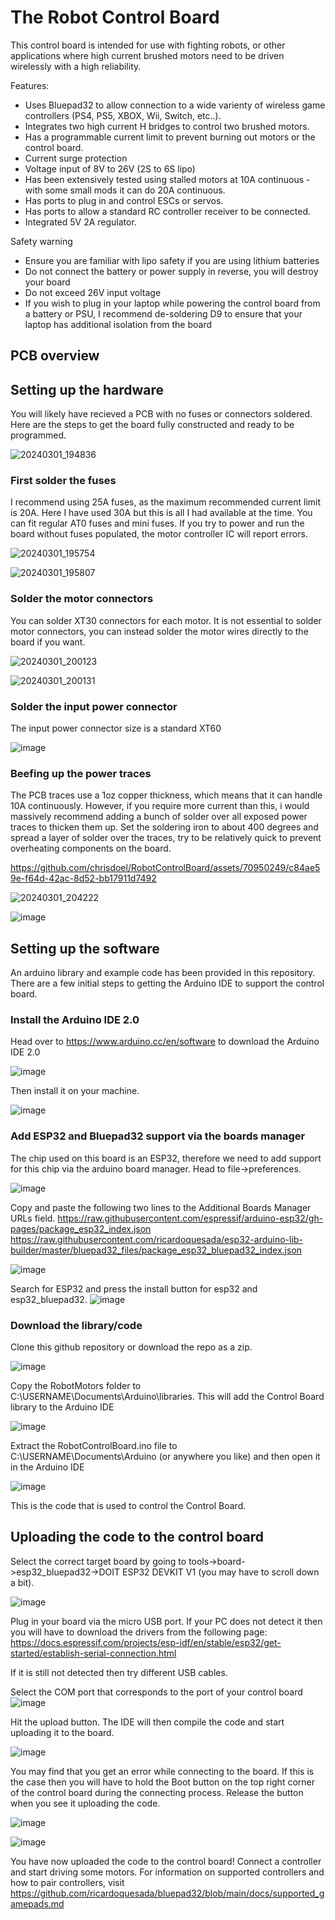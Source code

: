 # The Robot Control Board
This control board is intended for use with fighting robots, or other applications where high current brushed motors need to be driven wirelessly with a high reliability.

Features:
- Uses Bluepad32 to allow connection to a wide varienty of wireless game controllers (PS4, PS5, XBOX, Wii, Switch, etc..).
- Integrates two high current H bridges to control two brushed motors.
- Has a programmable current limit to prevent burning out motors or the control board.
- Current surge protection
- Voltage input of 8V to 26V (2S to 6S lipo)
- Has been extensively tested using stalled motors at 10A continuous - with some small mods it can do 20A continuous.
- Has ports to plug in and control ESCs or servos.
- Has ports to allow a standard RC controller receiver to be connected.
- Integrated 5V 2A regulator.

Safety warning
- Ensure you are familiar with lipo safety if you are using lithium batteries
- Do not connect the battery or power supply in reverse, you will destroy your board
- Do not exceed 26V input voltage
- If you wish to plug in your laptop while powering the control board from a battery or PSU, I recommend de-soldering D9 to ensure that your laptop has additional isolation from the board

## PCB overview

## Setting up the hardware
You will likely have recieved a PCB with no fuses or connectors soldered. Here are the steps to get the board fully constructed and ready to be programmed.

![20240301_194836](https://github.com/chrisdoel/RobotControlBoard/assets/70950249/4548a741-5fc7-4d4d-ba67-d56997ffe42e)

### First solder the fuses
I recommend using 25A fuses, as the maximum recommended current limit is 20A.
Here I have used 30A but this is all I had available at the time.
You can fit regular AT0 fuses and mini fuses.
If you try to power and run the board without fuses populated, the motor controller IC will report errors.

![20240301_195754](https://github.com/chrisdoel/RobotControlBoard/assets/70950249/8c336ac8-50c2-40e9-a44f-42d08409599a)

![20240301_195807](https://github.com/chrisdoel/RobotControlBoard/assets/70950249/1859b073-e129-4952-afe9-8b61196faf04)


### Solder the motor connectors
You can solder XT30 connectors for each motor.
It is not essential to solder motor connectors, you can instead solder the motor wires directly to the board if you want.

![20240301_200123](https://github.com/chrisdoel/RobotControlBoard/assets/70950249/f586a1dc-a1ba-4dfe-bfd2-f6dce86c58f9)

![20240301_200131](https://github.com/chrisdoel/RobotControlBoard/assets/70950249/f58992bf-caa0-4fbb-8f5f-371a3043fd39)

### Solder the input power connector
The input power connector size is a standard XT60

![image](https://github.com/chrisdoel/RobotControlBoard/assets/70950249/2a19109f-7689-4c37-8637-5e8946404135)


### Beefing up the power traces
The PCB traces use a 1oz copper thickness, which means that it can handle 10A continuously. However, if you require more current than this, i would massively recommend adding a bunch of solder over all exposed power traces to thicken them up.
Set the soldering iron to about 400 degrees and spread a layer of solder over the traces, try to be relatively quick to prevent overheating components on the board.

https://github.com/chrisdoel/RobotControlBoard/assets/70950249/c84ae59e-f64d-42ac-8d52-bb17911d7492

![20240301_204222](https://github.com/chrisdoel/RobotControlBoard/assets/70950249/078098b1-5f4f-4eb7-a612-0a27ff850def)

![image](https://github.com/chrisdoel/RobotControlBoard/assets/70950249/580665cc-3a7f-4102-a318-912b4b457ddc)


## Setting up the software
An arduino library and example code has been provided in this repository. There are a few initial steps to getting the Arduino IDE to support the control board.

### Install the Arduino IDE 2.0
Head over to https://www.arduino.cc/en/software to download the Arduino IDE 2.0

![image](https://github.com/chrisdoel/RobotControlBoard/assets/70950249/99cd5a1c-760d-4391-a930-e8107dc934d1)

Then install it on your machine.

![image](https://github.com/chrisdoel/RobotControlBoard/assets/70950249/cff76ad1-2a97-4e35-848c-1dba60f938b9)

### Add ESP32 and Bluepad32 support via the boards manager
The chip used on this board is an ESP32, therefore we need to add support for this chip via the arduino board manager.
Head to file->preferences.

![image](https://github.com/chrisdoel/RobotControlBoard/assets/70950249/0e889e2c-7efc-4666-bd14-fbd34571e05c)

Copy and paste the following two lines to the Additional Boards Manager URLs field.
https://raw.githubusercontent.com/espressif/arduino-esp32/gh-pages/package_esp32_index.json
https://raw.githubusercontent.com/ricardoquesada/esp32-arduino-lib-builder/master/bluepad32_files/package_esp32_bluepad32_index.json

![image](https://github.com/chrisdoel/RobotControlBoard/assets/70950249/b95b3e9b-1c7c-456e-8231-1295a47ac43a)

Search for ESP32 and press the install button for esp32 and esp32_bluepad32.
![image](https://github.com/chrisdoel/RobotControlBoard/assets/70950249/8422713e-a1a6-4b66-aa61-0f2f474ba2c6)


### Download the library/code
Clone this github repository or download the repo as a zip.

![image](https://github.com/chrisdoel/RobotControlBoard/assets/70950249/993626e1-a75c-4aca-8c3a-a3eb2f23feed)

Copy the RobotMotors folder to C:\USERNAME\Documents\Arduino\libraries. This will add the Control Board library to the Arduino IDE

![image](https://github.com/chrisdoel/RobotControlBoard/assets/70950249/cfce2566-1dcf-49cd-8b29-c7cd66041f8d)

Extract the RobotControlBoard.ino file to C:\USERNAME\Documents\Arduino (or anywhere you like) and then open it in the Arduino IDE

![image](https://github.com/chrisdoel/RobotControlBoard/assets/70950249/3362a868-1fff-4a2f-9d7d-ff38e5854530)

This is the code that is used to control the Control Board.

## Uploading the code to the control board

Select the correct target board by going to tools->board->esp32_bluepad32->DOIT ESP32 DEVKIT V1 (you may have to scroll down a bit).

![image](https://github.com/chrisdoel/RobotControlBoard/assets/70950249/77eb5613-0b28-4a2e-ba8d-b92461c0a74c)

Plug in your board via the micro USB port. If your PC does not detect it then you will have to download the drivers from the following page:
https://docs.espressif.com/projects/esp-idf/en/stable/esp32/get-started/establish-serial-connection.html

If it is still not detected then try different USB cables.

Select the COM port that corresponds to the port of your control board
![image](https://github.com/chrisdoel/RobotControlBoard/assets/70950249/3a466e08-c685-4941-9a22-537931b6780c)

Hit the upload button. The IDE will then compile the code and start uploading it to the board.

![image](https://github.com/chrisdoel/RobotControlBoard/assets/70950249/81274514-d63f-425a-9c68-5efcf2e70cd6)

You may find that you get an error while connecting to the board. If this is the case then you will have to hold the Boot button on the top right corner of the control board during the connecting process. Release the button when you see it uploading the code.

![image](https://github.com/chrisdoel/RobotControlBoard/assets/70950249/76faad29-29f8-416e-a037-282b99bbdefb)

![image](https://github.com/chrisdoel/RobotControlBoard/assets/70950249/1acda865-ebcf-4fe6-9e5c-e8e6501e8803)

You have now uploaded the code to the control board!
Connect a controller and start driving some motors.
For information on supported controllers and how to pair controllers, visit https://github.com/ricardoquesada/bluepad32/blob/main/docs/supported_gamepads.md





